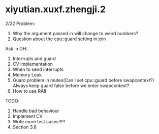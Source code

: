 # xiyutian.xuxf.zhengji.2

2/22
Problem:
1. Why the argument passed in will change to weird numbers?
2. Question about the cpu::guard setting in join

Ask in OH:
1. Interrupts and guard
2. CV implementation
3. When to send interrupts
4. Memory Leak
5. Guard problem in mutex(Can I set cpu::guard before swapcontext?)
   Always keep guard false before we enter swapcontext?
6. How to use RAII

TODO:
1. Handle bad behaviour
2. Implement CV
3. Write more test cases!!!!!
4. Section 3.8 